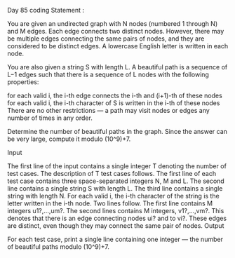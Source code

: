 Day 85 coding Statement : 

You are given an undirected graph with N nodes (numbered 1 through N) and M edges. Each edge connects two distinct nodes. However, there may be multiple edges connecting the same pairs of nodes, and they are considered to be distinct edges. A lowercase English letter is written in each node.

You are also given a string S with length L. A beautiful path is a sequence of L−1 edges such that there is a sequence of L nodes with the following properties:

for each valid i, the i-th edge connects the i-th and (i+1)-th of these nodes
for each valid i, the i-th character of S is written in the i-th of these nodes
There are no other restrictions — a path may visit nodes or edges any number of times in any order.

Determine the number of beautiful paths in the graph. Since the answer can be very large, compute it modulo (10^9)+7.

Input

The first line of the input contains a single integer T denoting the number of test cases. The description of T test cases follows.
The first line of each test case contains three space-separated integers N, M and L.
The second line contains a single string S with length L.
The third line contains a single string with length N. For each valid i, the i-th character of the string is the letter written in the i-th node.
Two lines follow. The first line contains M integers u1?,…,um?. The second lines contains M integers, v1?,…,vm?. This denotes that there is an edge connecting nodes ui? and to vi?. These edges are distinct, even though they may connect the same pair of nodes.
Output

For each test case, print a single line containing one integer — the number of beautiful paths modulo (10^9)+7.